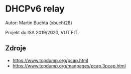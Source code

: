 DHCPv6 relay
============

Autor: Martin Buchta (xbucht28) 

Projekt do ISA 2019/2020, VUT FIT.


Zdroje
------

- https://www.tcpdump.org/pcap.html
- https://www.tcpdump.org/manpages/pcap.3pcap.html


